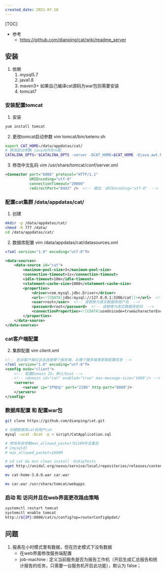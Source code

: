 ```yaml
---
created_date: 2021-07-18
---
```


[TOC]

- 参考
    - https://github.com/dianping/cat/wiki/readme_server
## 安装
1. 依赖
    1. mysql5.7
    2. java1.8
    3. maven3+  如果自己编译cat源码为war包则需要安装
    4. tomcat7
 
### 安装配置tomcat
1. 安装
```bash
yum install tomcat
```
2. 更改tomcat启动参数 vim tomcat/bin/setenv.sh
```bash
export CAT_HOME=/data/appdatas/cat/
# 修改启动参数 java对内存分配
CATALINA_OPTS="$CATALINA_OPTS -server -DCAT_HOME=$CAT_HOME -Djava.awt.headless=true -Xms25G -Xmx25G -XX:PermSize=256m -XX:MaxPermSize=256m -XX:NewSize=10144m -XX:MaxNewSize=10144m -XX:SurvivorRatio=10 -XX:+UseParNewGC -XX:ParallelGCThreads=4 -XX:MaxTenuringThreshold=13 -XX:+UseConcMarkSweepGC -XX:+DisableExplicitGC -XX:+UseCMSInitiatingOccupancyOnly -XX:+ScavengeBeforeFullGC -XX:+UseCMSCompactAtFullCollection -XX:+CMSParallelRemarkEnabled -XX:CMSFullGCsBeforeCompaction=9 -XX:CMSInitiatingOccupancyFraction=60 -XX:+CMSClassUnloadingEnabled -XX:SoftRefLRUPolicyMSPerMB=0 -XX:-ReduceInitialCardMarks -XX:+CMSPermGenSweepingEnabled -XX:CMSInitiatingPermOccupancyFraction=70 -XX:+ExplicitGCInvokesConcurrent -Djava.nio.channels.spi.SelectorProvider=sun.nio.ch.EPollSelectorProvider -Djava.util.logging.manager=org.apache.juli.ClassLoaderLogManager -XX:+PrintGCDetails -XX:+PrintGCTimeStamps -XX:+PrintGCApplicationConcurrentTime -XX:+PrintHeapAtGC -Xloggc:/data/applogs/heap_trace.txt -XX:-HeapDumpOnOutOfMemoryError -XX:HeapDumpPath=/data/applogs/HeapDumpOnOutOfMemoryError -Djava.util.Arrays.useLegacyMergeSort=true"

```
3. 修改中文乱码 vim /usr/share/tomcat/conf/server.xml
```xml
<Connector port="8080" protocol="HTTP/1.1"
           URIEncoding="utf-8"    
           connectionTimeout="20000"
           redirectPort="8443" />  <!-- 增加  URIEncoding="utf-8"  -->  
```

### 配置cat集群  /data/appdatas/cat/
1. 创建
```bash
mkdir -p /data/appdatas/cat/
chmod -R 777 /data/
cd /data/appdatas/cat/
```
2. 数据库配置 vim /data/appdatas/cat/datasources.xml
```xml
<?xml version="1.0" encoding="utf-8"?>

<data-sources>
	<data-source id="cat">
		<maximum-pool-size>3</maximum-pool-size>
		<connection-timeout>1s</connection-timeout>
		<idle-timeout>10m</idle-timeout>
		<statement-cache-size>1000</statement-cache-size>
		<properties>
			<driver>com.mysql.jdbc.Driver</driver>
			<url><![CDATA[jdbc:mysql://127.0.0.1:3306/cat]]></url>  <!-- 请替换为真实数据库URL及Port  -->
			<user>root</user>  <!-- 请替换为真实数据库用户名  -->
			<password>root</password>  <!-- 请替换为真实数据库密码  -->
			<connectionProperties><![CDATA[useUnicode=true&characterEncoding=UTF-8&autoReconnect=true&socketTimeout=120000]]></connectionProperties>
		</properties>
	</data-source>
</data-sources>

```

### cat客户端配置
2. 集群配置 vim client.xml
```xml
<!-- 告诉客户端应该去连接哪个服务端，从哪个服务端里获取配置信息 -->
<?xml version="1.0" encoding="utf-8"?>
<config mode="client">
	<!-- 配置Domain ID，默认为cat -->
    <!-- <domain id="cat" enabled="true" max-message-size="1000"/> -->
    <servers>
        <server ip="IP地址" port="2280" http-port="8080"/>
    </servers>
</config>
```
### 数据库配置 和 配置war包
```bash
git clone https://github.com/dianping/cat.git

# 创建数据库cat和用户cat
mysql -ucat -Dcat -p < script/CatApplication.sql

# 修改系统参数max_allowed_packet为128M并且重启
# [mysqld]
# max_allowed_packet=1000M

# cd cat && mvn clean install -DskipTests
wget http://unidal.org/nexus/service/local/repositories/releases/content/com/dianping/cat/cat-home/3.0.0/cat-home-3.0.0.war

mv cat-home-3.0.0.war car.war

mv car.war /usr/share/tomcat/webapps
```

### 启动 和 访问并且在web界面更改路由策略
```bash
systemctl restart tomcat
systemctl enable tomcat
http://${IP}:8080/cat/s/config?op=routerConfigUpdat/
```

## 问题
1. 报表在小时模式里有数据，但在历史模式下没有数据
	- 在web界面修改服务端配置 
	- job-machine : 定义当前服务是否为报告工作机（开启生成汇总报告和统计报告的任务，只需要一台服务机开启此功能），默认为 false；